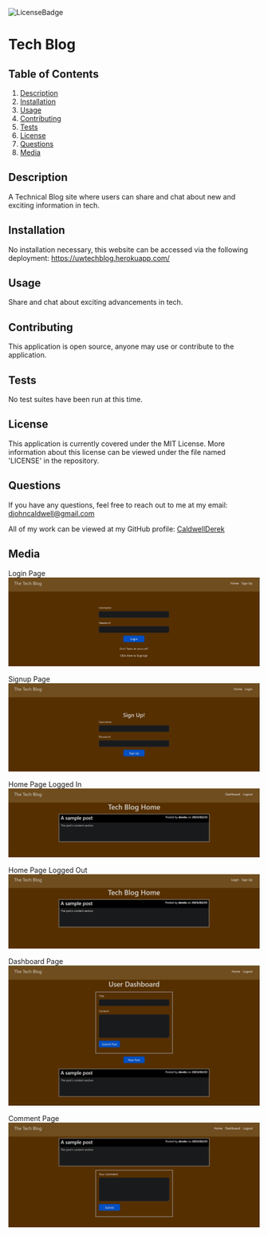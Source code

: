 ![LicenseBadge](https://img.shields.io/badge/License-MIT-blue)
# Tech Blog

## Table of Contents
1. [Description](#description)
2. [Installation](#installation)
3. [Usage](#usage)
4. [Contributing](#contributing)
5. [Tests](#tests)
6. [License](#license)
7. [Questions](#questions)
8. [Media](#media)


## Description
A Technical Blog site where users can share and chat about new and exciting information in tech.

## Installation
No installation necessary, this website can be accessed via the following deployment: https://uwtechblog.herokuapp.com/

## Usage
Share and chat about exciting advancements in tech.

## Contributing
This application is open source, anyone may use or contribute to the application.

## Tests
No test suites have been run at this time.

## License
This application is currently covered under the MIT License. More information about this license can be viewed under the file named 'LICENSE' in the repository.

## Questions
If you have any questions, feel free to reach out to me at my email: djohncaldwell@gmail.com

All of my work can be viewed at my GitHub profile: [CaldwellDerek](https://github.com/CaldwellDerek)

## Media

Login Page
![login-page](./public/images/login-page.jpg)

Signup Page
![signup-page](./public/images/signup-page.jpg)

Home Page Logged In
![home-in-page](./public/images/home-signedin.jpg)

Home Page Logged Out
![home-out-page](./public/images/home-signedout.jpg)

Dashboard Page
![dashboard-page](./public/images/user-dashboard.jpg)

Comment Page
![comment-page](./public/images/comment-section.jpg)